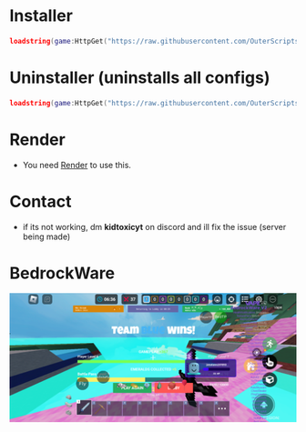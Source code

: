 # Installer
```lua
loadstring(game:HttpGet("https://raw.githubusercontent.com/OuterScripts/BedrockWareee/main/Scripts/Installer.lua"))()
```

# Uninstaller (uninstalls all configs)

```lua
loadstring(game:HttpGet("https://raw.githubusercontent.com/OuterScripts/BedrockWareee/main/Scripts/uninstaller.lua"))()
```

# Render

* You need [Render](https://discord.gg/render) to use this.

# Contact

* if its not working, dm **kidtoxicyt** on discord and ill fix the issue (server being made)

# BedrockWare
![Unlimited Possibilities](https://raw.githubusercontent.com/OuterScripts/BedrockWareee/main/Screenshot_20240204-163741.png)
